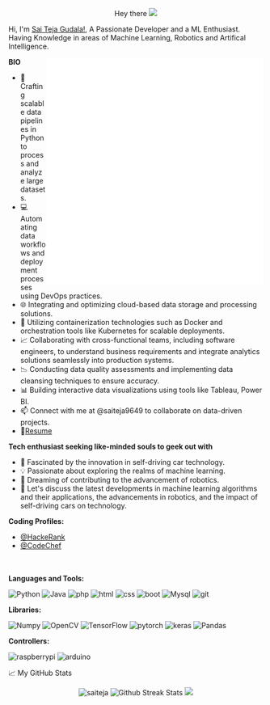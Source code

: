 <p align="center"> Hey there <img src="https://media.giphy.com/media/hvRJCLFzcasrR4ia7z/giphy.gif" width="25px" />
<br />

Hi, I'm [Sai Teja Gudala!](https://saiteja9649.github.io/), A Passionate Developer and  a ML Enthusiast. 
Having Knowledge in areas of Machine Learning, Robotics and Artifical Intelligence.

  <img align="right" alt="GIF" src="https://github.com/saiteja9649/saiteja9649/blob/main/67017-code-animation.gif" width="430" height="450" />
  
**BIO**
- 🚀 Crafting scalable data pipelines in Python to process and analyze large datasets.
- 💻 Automating data workflows and deployment processes using DevOps practices.
- 🌐 Integrating and optimizing cloud-based data storage and processing solutions.
- 🧰 Utilizing containerization technologies such as Docker and orchestration tools like Kubernetes for scalable deployments.
- 📈 Collaborating with cross-functional teams, including software engineers, to understand business requirements and integrate analytics solutions seamlessly into production systems.
- 📉 Conducting data quality assessments and implementing data cleansing techniques to ensure accuracy.
- 📊 Building interactive data visualizations using tools like Tableau, Power BI.
- 📫 Connect with me at @saiteja9649 to collaborate on data-driven projects.
- 📝[Resume](https://drive.google.com/file/d/1PP94hGvbbKuWgjBPuibw-1g-S5dySVLs/view?usp=sharing)

**Tech enthusiast seeking like-minded souls to geek out with**
- 🚗 Fascinated by the innovation in self-driving car technology.
- 💡 Passionate about exploring the realms of machine learning.
- 🤖 Dreaming of contributing to the advancement of robotics.
- 💬 Let's discuss the latest developments in machine learning algorithms and their applications, the advancements in robotics, and the impact of self-driving cars on technology.


**Coding Profiles:**  
- [@HackeRank](https://www.hackerrank.com/Saiteja9649)
- [@CodeChef](https://www.codechef.com/users/saiteja9649)  
  <br></br>
  
**Languages and Tools:**  
 <p>
<img src="https://img.shields.io/badge/Python-4B8BBE?logo=python&logoColor=FFE873&style-the-badge" alt="Python"/>
<img src="https://img.shields.io/badge/Java-E34F26?logo=java&logoColor=white&style-the-badge" alt="Java"/>
<img src="https://img.shields.io/badge/php-8993be?logo=php&logoColor=white&style-the-badge" alt="php"/>
<img src="https://img.shields.io/badge/HTML-E34F26?logo=html5&logoColor=white&style-the-badge" alt="html"  />
  
<img src="https://img.shields.io/badge/CSS-ffcccc?logo=css3&logoColor=white&style-the-badge" alt="css"  />

<img src="https://img.shields.io/badge/BootStrap-003b5f?logo=bootstrap&logoColor=white&style-the-badge" alt="boot"  />

<img src="https://img.shields.io/badge/Mysql-303030?logo=mysql&logoColor=white&style-the-badge" alt="Mysql"/>

<img src="https://img.shields.io/badge/Git-DC3E15?logo=git&logoColor=white&style-the-badge" alt="git"/>
 </p>

**Libraries:**
<p>
<img src="https://img.shields.io/badge/Numpy-white?logo=numpy&logoColor=306998&style-the-badge" alt="Numpy"/>
<img src="https://img.shields.io/badge/OpenCV-grey?logo=opencv" alt="OpenCV"/>
<img src="https://img.shields.io/badge/TensorFlow-white?logo=tensorflow" alt="TensorFlow"/>  
<img src="https://img.shields.io/badge/PyTorch-white?logo=pytorch" alt="pytorch"/>
<img src="https://img.shields.io/badge/Keras-E34F26?logo=keras" alt="keras"/>
<img src="https://img.shields.io/badge/Pandas-3e344c?logo=pandas" alt="Pandas"/>
</p>

**Controllers:**
<p>
<img src="https://img.shields.io/badge/RaspberryPi-black?logo=raspberrypi&logoColor=bc1142&style-the-badge" alt="raspberrypi"/>  
<img src="https://img.shields.io/badge/Arduino-black?logo=arduino" alt="arduino"/>
</p>
📈 My GitHub Stats
<br />

<p align="center"> <img src="https://github-readme-stats.vercel.app/api?username=saiteja9649&show_icons=true&theme=gotham&bg_color=0,000000,010002" alt="saiteja" />
 <img src="https://github-readme-streak-stats.herokuapp.com/?user=saiteja9649&theme=gotham" alt="Github Streak Stats">
 <img src="https://activity-graph.herokuapp.com/graph?username=saiteja9649&theme=react-dark&color=45EBA5&line=C0C0C0&point=0">

